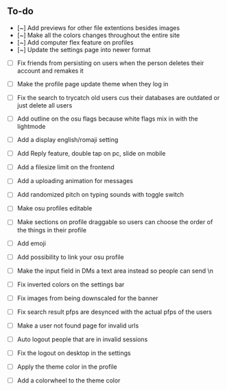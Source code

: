 ## To-do

<!-- - [x] Add a Mobile add file + button
- [x] Add a small preview resolution for the chat instead of showing full res
- [x] Add theme color setting
- [x] Add the logout button in the settings
- [x] Add custom image/video backgrounds in DM
- [x] Add nav buttons at the top right of the header on desktop
- [x] Add search feature
- [x] Add Loading bar at the top
- [x] Add Flags
- [x] Add Ping at the top right next to the buttons on the header
- [x] Add the Guidelines in the settings
- [x] Fix the header overlaying the chats
- [x] Cache user settings on login
- [x] Cache pfps in a small resolution 
- [x] Make it so you can paste images from your clipboard
- [x] Make images clickable in DMs
- [x] Fix 1mb websocket limit
- [x] Fix scrollbar on firefox
- [x] Fix scrollbar colors for darkmode/lightmode
- [x] Fix header getting white on DMs
- [x] Fix default mention sound
- [x] Fix wide images getting out of the message bubble on desktop
- [x] Fix android ribbon dissapearing on mobile
- [x] Fix too many socials from wrapping out of their container on mobile
- [x] Cache the typing sounds etc on mount because they seem to unload after a bit 
- [x] Add thing for very high ping -->

- [~] Add previews for other file extentions besides images
- [~] Make all the colors changes throughout the entire site
- [~] Add computer flex feature on profiles
- [~] Update the settings page into newer format

- [ ] Fix friends from persisting on users when the person deletes their account and remakes it
- [ ] Make the profile page update theme when they log in
- [ ] Fix the search to trycatch old users cus their databases are outdated or just delete all users

- [ ] Add outline on the osu flags because white flags mix in with the lightmode
- [ ] Add a display english/romaji setting 
- [ ] Add Reply feature, double tap on pc, slide on mobile
- [ ] Add a filesize limit on the frontend
- [ ] Add a uploading animation for messages
- [ ] Add randomized pitch on typing sounds with toggle switch
- [ ] Make osu profiles editable 
- [ ] Make sections on profile draggable so users can choose the order of the things in their profile
- [ ] Add emoji
- [ ] Add possibility to link your osu profile
- [ ] Make the input field in DMs a text area instead so people can send \n
- [ ] Fix inverted colors on the settings bar
- [ ] Fix images from being downscaled for the banner
- [ ] Fix search result pfps are desynced with the actual pfps of the users
- [ ] Make a user not found page for invalid urls
- [ ] Auto logout people that are in invalid sessions
- [ ] Fix the logout on desktop in the settings
- [ ] Apply the theme color in the profile
- [ ] Add a colorwheel to the theme color 




